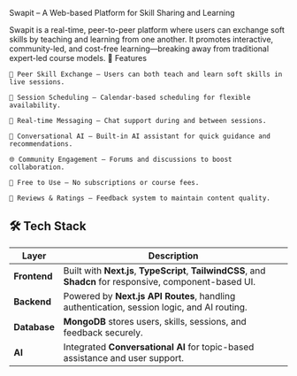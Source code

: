 Swapit – A Web-based Platform for Skill Sharing and Learning

Swapit is a real-time, peer-to-peer platform where users can exchange soft skills by teaching and learning from one another. It promotes interactive, community-led, and cost-free learning—breaking away from traditional expert-led course models.
🚀 Features

    👥 Peer Skill Exchange – Users can both teach and learn soft skills in live sessions.

    📅 Session Scheduling – Calendar-based scheduling for flexible availability.

    💬 Real-time Messaging – Chat support during and between sessions.

    🤖 Conversational AI – Built-in AI assistant for quick guidance and recommendations.

    🌐 Community Engagement – Forums and discussions to boost collaboration.

    💸 Free to Use – No subscriptions or course fees.

    📝 Reviews & Ratings – Feedback system to maintain content quality.

## 🛠 Tech Stack

| **Layer**   | **Description**                                                                                     |
|-------------|-----------------------------------------------------------------------------------------------------|
| **Frontend** | Built with **Next.js**, **TypeScript**, **TailwindCSS**, and **Shadcn** for responsive, component-based UI. |
| **Backend**  | Powered by **Next.js API Routes**, handling authentication, session logic, and AI routing.         |
| **Database** | **MongoDB** stores users, skills, sessions, and feedback securely.                                 |
| **AI**       | Integrated **Conversational AI** for topic-based assistance and user support.                      |
